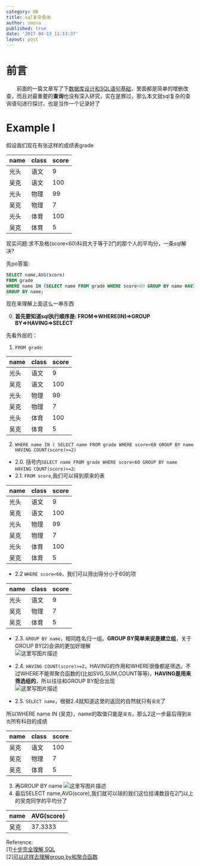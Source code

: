 ```yaml
---
category: DB
title: sql复杂查询
author: smona
published: true
date: '2017-04-13 11:13:37'
layout: post
---
```

# 前言
　　前面的一篇文章写了下[数据库设计和SQL语句基础](%E6%95%B0%E6%8D%AE%E5%BA%93%E8%AE%BE%E8%AE%A1%E5%92%8CSQL%E8%AF%AD%E5%8F%A5%E5%9F%BA%E7%A1%80)，里面都是简单的增删改查，而且对最重要的**查询**也没有深入研究，实在是罪过，那么本文就sql复杂的查询语句进行探讨，也是当作一个记录好了

# Example I
假设我们现在有张这样的成绩表grade

| name | class | score |
| ------| ------ | ------ |
| 光头 | 语文 | 9 |
| 吴克 | 语文 | 100 |
| 光头 | 物理 | 99 |
| 吴克 | 物理 | 7 |
| 光头 | 体育 | 100 |
| 吴克 | 体育 | 5 |

现实问题:求不及格(score<60)科目大于等于2门的那个人的平均分，一条sql解决?  

先po答案:  
```sql
SELECT name,AVG(score) 
FROM grade
WHERE name IN (SELECT name FROM grade WHERE score<60 GROUP BY name HAVING COUNT(score)>=2)
GROUP BY name;
```

现在来理解上面这么一串东西

0. **首先要知道sql执行顺序是: FROM=>WHERE(IN)=>GROUP BY=>HAVING=>SELECT**

先看外层的： 
1. `FROM grade`:

| name | class | score |
|--|--|--|
|光头|	语文|	9|
|吴克|	语文|	100|
|光头|	物理|	99|
|吴克|	物理|	7|
|光头|	体育|	100|
|吴克|	体育|	5|

2. `WHERE name IN ( SELECT name FROM grade WHERE score<60 GROUP BY name HAVING COUNT(score)>=2)`

- 2.0. 括号内`SELECT name FROM grade WHERE score<60 GROUP BY name HAVING COUNT(score)>=2`:
 - 2.1. `FROM score`,我们可以得到原来的表

| name | class | score |
|--|--|--|
|光头|	语文|	9|
|吴克|	语文|	100|
|光头|	物理|	99|
|吴克|	物理|	7|
|光头|	体育|	100|
|吴克|	体育|	5|

 - 2.2 `WHERE score<60`，我们可以筛出得分小于60的项

| name | class | score |
|--|--|--|
|光头|	语文|	9|
|吴克|	物理|	7|
|吴克|	体育|	5|

 - 2.3. `GROUP BY name`，相同姓名归一组。**GROUP BY简单来说是建立组**，关于GROUP BY[2]会讲的更加好理解  
![这里写图片描述](http://img.blog.csdn.net/20170413105554756?watermark/2/text/aHR0cDovL2Jsb2cuY3Nkbi5uZXQvcXFfMjkyNDUwOTc=/font/5a6L5L2T/fontsize/400/fill/I0JBQkFCMA==/dissolve/70/gravity/SouthEast)

 - 2.4. `HAVING COUNT(score)>=2`，HAVING的作用和WHERE很像都是筛选，不过WHERE不能带聚合函数的(比如SVG,SUM,COUNT等等)，**HAVING是用来筛选组的**，所以往往和GROUP BY配合出现  
![这里写图片描述](http://img.blog.csdn.net/20170413105928504?watermark/2/text/aHR0cDovL2Jsb2cuY3Nkbi5uZXQvcXFfMjkyNDUwOTc=/font/5a6L5L2T/fontsize/400/fill/I0JBQkFCMA==/dissolve/70/gravity/SouthEast)

 - 2.5. `SELECT name`，根据2.4就知道这里的返回的自然就只有`吴克`了

所以WHERE name IN (吴克)，name的取值只能是`吴克`，那么2这一步最后得到`吴克`所有科目的成绩

| name | class | score |
|--|--|--|
|吴克|	语文|	100|
|吴克|	物理|	7|
|吴克|	体育|	5|

3. 再GROUP BY name 
![这里写图片描述](http://img.blog.csdn.net/20170413110937107?watermark/2/text/aHR0cDovL2Jsb2cuY3Nkbi5uZXQvcXFfMjkyNDUwOTc=/font/5a6L5L2T/fontsize/400/fill/I0JBQkFCMA==/dissolve/70/gravity/SouthEast)
4. 最后SELECT name,AVG(score),我们就可以球的我们这位挂课数目在2门以上的吴克同学的平均分了

|name|	AVG(score)|
|--|--|
|吴克|	37.3333|

Reference:  
[1][十步完全理解 SQL](https://segmentfault.com/a/1190000000385739)  
[2][可以这样去理解group by和聚合函数](http://www.cnblogs.com/wuguanglei/p/4229938.html)
